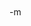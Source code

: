 <object width="425" height="350"><param name="movie" value="http://www.youtube.com/v/9fohXBj2UEI"></param><param name="wmode" value="transparent"></param><embed src="http://www.youtube.com/v/9fohXBj2UEI" type="application/x-shockwave-flash" wmode="transparent" width="425" height="350"></embed></object>

<object width="425" height="350"><param name="movie" value="http://www.youtube.com/v/Si6_oG7ZdK4"></param><param name="wmode" value="transparent"></param><embed src="http://www.youtube.com/v/Si6_oG7ZdK4" type="application/x-shockwave-flash" wmode="transparent" width="425" height="350"></embed></object>

<object width="425" height="350"><param name="movie" value="http://www.youtube.com/v/eBQnysX7oLI"></param><param name="wmode" value="transparent"></param><embed src="http://www.youtube.com/v/eBQnysX7oLI" type="application/x-shockwave-flash" wmode="transparent" width="425" height="350"></embed></object>

<object width="425" height="350"><param name="movie" value="http://www.youtube.com/v/uYY5c1kkoIo"></param><param name="wmode" value="transparent"></param><embed src="http://www.youtube.com/v/uYY5c1kkoIo" type="application/x-shockwave-flash" wmode="transparent" width="425" height="350"></embed></object>

<object width="425" height="350"><param name="movie" value="http://www.youtube.com/v/Cm-O_ZWEIGY"></param><param name="wmode" value="transparent"></param><embed src="http://www.youtube.com/v/Cm-O_ZWEIGY" type="application/x-shockwave-flash" wmode="transparent" width="425" height="350"></embed></object>

-m